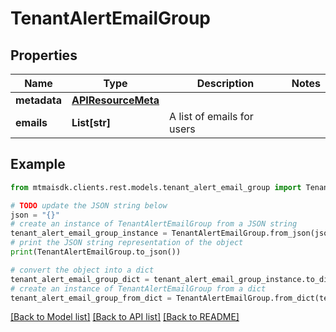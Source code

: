 # TenantAlertEmailGroup


## Properties

Name | Type | Description | Notes
------------ | ------------- | ------------- | -------------
**metadata** | [**APIResourceMeta**](APIResourceMeta.md) |  | 
**emails** | **List[str]** | A list of emails for users | 

## Example

```python
from mtmaisdk.clients.rest.models.tenant_alert_email_group import TenantAlertEmailGroup

# TODO update the JSON string below
json = "{}"
# create an instance of TenantAlertEmailGroup from a JSON string
tenant_alert_email_group_instance = TenantAlertEmailGroup.from_json(json)
# print the JSON string representation of the object
print(TenantAlertEmailGroup.to_json())

# convert the object into a dict
tenant_alert_email_group_dict = tenant_alert_email_group_instance.to_dict()
# create an instance of TenantAlertEmailGroup from a dict
tenant_alert_email_group_from_dict = TenantAlertEmailGroup.from_dict(tenant_alert_email_group_dict)
```
[[Back to Model list]](../README.md#documentation-for-models) [[Back to API list]](../README.md#documentation-for-api-endpoints) [[Back to README]](../README.md)


